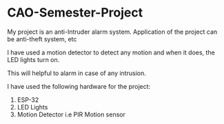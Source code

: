 # CAO-Semester-Project

My project is an anti-Intruder alarm system. Application of the project can be anti-theft system, etc


I have used a motion detector to detect any motion and when it does, the LED lights turn on.


This will helpful to alarm in case of any intrusion.


I have used the following hardware for the project:


1) ESP-32
2) LED Lights
3) Motion Detector i.e
   PIR Motion sensor

